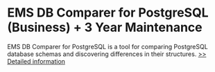 # EMS DB Comparer for PostgreSQL (Business) + 3 Year Maintenance
EMS DB Comparer for PostgreSQL is a tool for comparing PostgreSQL database schemas and discovering differences in their structures.
[>> Detailed information](https://secure.shareit.com/shareit/product.html?productid=300067946&affiliateid=200057808)